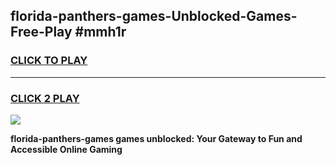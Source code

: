 
## florida-panthers-games-Unblocked-Games-Free-Play #mmh1r
<h3>
<a href="https://us.freeplayer.one?title=florida-panthers-games&ref=9M">CLICK TO PLAY</a></h3>
<hr>

<h3>
<a href="https://us.freeplayer.one?title=florida-panthers-games&ref=9M">CLICK 2 PLAY</a>
  
</h3>

<a href="https://us.freeplayer.one?title=florida-panthers-games&ref=9M"><img src="https://clearcache.store/games.png"></a>


**florida-panthers-games games unblocked: Your Gateway to Fun and Accessible Online Gaming**
